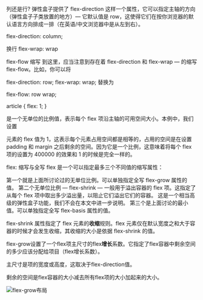 列还是行?
弹性盒子提供了 flex-direction 这样一个属性，它可以指定主轴的方向（弹性盒子子类放置的地方）— 它默认值是 row，这使得它们在按你浏览器的默认语言方向排成一排（在英语/中文浏览器中是从左到右）。

flex-direction: column;

换行
flex-wrap: wrap

flex-flow 缩写
到这里，应当注意到存在着 flex-direction 和 flex-wrap — 的缩写 flex-flow。比如，你可以将

flex-direction: row;
flex-wrap: wrap;
替换为

flex-flow: row wrap;

article {
  flex: 1;
}

是一个无单位的比例值，表示每个 flex 项沿主轴的可用空间大小。本例中，我们设置 <article> 元素的 flex 值为 1，这表示每个元素占用空间都是相等的，占用的空间是在设置 padding 和 margin 之后剩余的空间。因为它是一个比例，这意味着将每个 flex 项的设置为 400000 的效果和 1 的时候是完全一样的。

flex: 缩写与全写
flex 是一个可以指定最多三个不同值的缩写属性：

第一个就是上面所讨论过的无单位比例。可以单独指定全写 flex-grow 属性的值。
第二个无单位比例 — flex-shrink — 一般用于溢出容器的 flex 项。这指定了从每个 flex 项中取出多少溢出量，以阻止它们溢出它们的容器。 这是一个相当高级的弹性盒子功能，我们不会在本文中进一步说明。
第三个是上面讨论的最小值。可以单独指定全写 flex-basis 属性的值。

flex-shrink 属性指定了 flex 元素的**收缩**规则。flex 元素仅在默认宽度之和大于容器的时候才会发生收缩，其收缩的大小是依据 flex-shrink 的值。

flex-grow设置了一个flex项主尺寸的flex**增长**系数。它指定了flex容器中剩余空间的多少应该分配给项目（flex增长系数）。

主尺寸是项的宽度或高度，这取决于flex-direction值。

剩余的空间是flex容器的大小减去所有flex项的大小加起来的大小。

![flex-grow布局](https://tva1.sinaimg.cn/large/0081Kckwgy1gkk4oebj3fj30wh0u0jt7.jpg)
